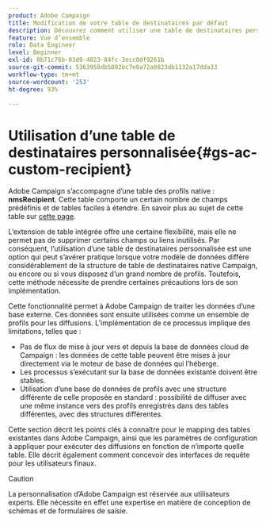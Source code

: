 ```yaml
---
product: Adobe Campaign
title: Modification de votre table de destinataires par défaut
description: Découvrez comment utiliser une table de destinataires personnalisée
feature: Vue d’ensemble
role: Data Engineer
level: Beginner
exl-id: 0b71c76b-03d9-4023-84fc-3ecc0df9261b
source-git-commit: 5363950db5092bc7e0a72a0823db1132a17dda33
workflow-type: tm+mt
source-wordcount: '253'
ht-degree: 93%

---
```


# Utilisation d’une table de destinataires personnalisée{#gs-ac-custom-recipient}

Adobe Campaign s’accompagne d’une table des profils native : **nmsRecipient**. Cette table comporte un certain nombre de champs prédéfinis et de tables faciles à étendre. En savoir plus au sujet de cette table sur [cette page](datamodel.md#ootb-profiles).

L’extension de table intégrée offre une certaine flexibilité, mais elle ne permet pas de supprimer certains champs ou liens inutilisés. Par conséquent, l’utilisation d’une table de destinataires personnalisée est une option qui peut s’avérer pratique lorsque votre modèle de données diffère considérablement de la structure de table de destinataires native Campaign, ou encore ou si vous disposez d’un grand nombre de profils.  Toutefois, cette méthode nécessite de prendre certaines précautions lors de son implémentation.

Cette fonctionnalité permet à Adobe Campaign de traiter les données d’une base externe. Ces données sont ensuite utilisées comme un ensemble de profils pour les diffusions. L’implémentation de ce processus implique des limitations, telles que :

* Pas de flux de mise à jour vers et depuis la base de données cloud de Campaign : les données de cette table peuvent être mises à jour directement via le moteur de base de données qui l’héberge.
* Les processus s’exécutant sur la base de données existante doivent être stables.
* Utilisation d’une base de données de profils avec une structure différente de celle proposée en standard : possibilité de diffuser avec une même instance vers des profils enregistrés dans des tables différentes, avec des structures différentes.

Cette section décrit les points clés à connaître pour le mapping des tables existantes dans Adobe Campaign, ainsi que les paramètres de configuration à appliquer pour exécuter des diffusions en fonction de n’importe quelle table. Elle décrit également comment concevoir des interfaces de requête pour les utilisateurs finaux.

>[!CAUTION]
>
>La personnalisation d’Adobe Campaign est réservée aux utilisateurs experts. Elle nécessite en effet une expertise en matière de conception de schémas et de formulaires de saisie.

